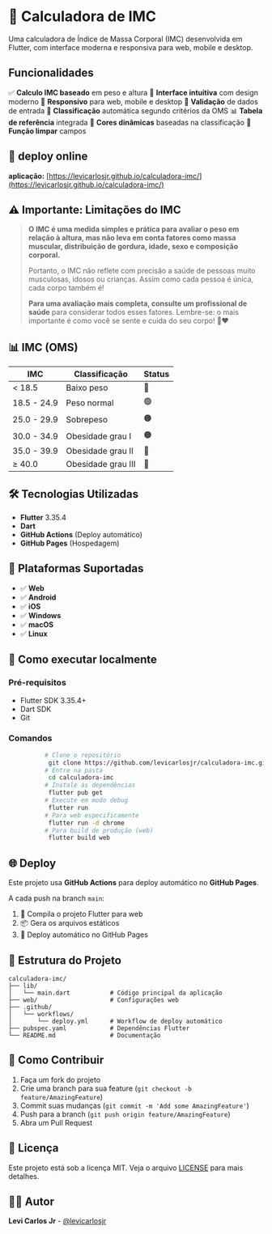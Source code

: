# 🧮 Calculadora de IMC

Uma calculadora de Índice de Massa Corporal (IMC) desenvolvida em Flutter, com interface moderna e responsiva para web, mobile e desktop.

## Funcionalidades
✅ **Calculo IMC baseado** em peso e altura
🎨 **Interface intuitiva** com design moderno
📱 **Responsivo** para web, mobile e desktop
🔢 **Validação** de dados de entrada
🎯 **Classificação** automática segundo critérios da OMS
📊 **Tabela de referência** integrada
🌈 **Cores dinâmicas** baseadas na classificação
🧹 **Função limpar** campos

## 🚀 deploy online

**aplicação:** [https://levicarlosjr.github.io/calculadora-imc/](https://levicarlosjr.github.io/calculadora-imc/)

## ⚠️ **Importante: Limitações do IMC**

> **O IMC é uma medida simples e prática para avaliar o peso em relação à altura, mas não leva em conta fatores como massa muscular, distribuição de gordura, idade, sexo e composição corporal.**
> 
> Portanto, o IMC não reflete com precisão a saúde de pessoas muito musculosas, idosos ou crianças. Assim como cada pessoa é única, cada corpo também é!
> 
> **Para uma avaliação mais completa, consulte um profissional de saúde** para considerar todos esses fatores. Lembre-se: o mais importante é como você se sente e cuida do seu corpo! 💪❤️

## 📊 IMC (OMS)

| IMC | Classificação | Status |
|-----|---------------|--------|
| < 18.5 | Baixo peso | 🔵 |
| 18.5 - 24.9 | Peso normal | 🟢 |
| 25.0 - 29.9 | Sobrepeso | 🟠 |
| 30.0 - 34.9 | Obesidade grau I | 🟠 |
| 35.0 - 39.9 | Obesidade grau II | 🔴 |
| ≥ 40.0 | Obesidade grau III | 🔴 |

## 🛠️ Tecnologias Utilizadas

- **Flutter** 3.35.4
- **Dart** 
- **GitHub Actions** (Deploy automático)
- **GitHub Pages** (Hospedagem)

## 📱 Plataformas Suportadas

- ✅ **Web** 
- ✅ **Android** 
- ✅ **iOS**
- ✅ **Windows**
- ✅ **macOS** 
- ✅ **Linux**

## 🚀 Como executar localmente

### Pré-requisitos
- Flutter SDK 3.35.4+
- Dart SDK
- Git

### Comandos
```bash
          # Clone o repositório
           git clone https://github.com/levicarlosjr/calculadora-imc.git
          # Entre na pasta
           cd calculadora-imc
          # Instale as dependências
           flutter pub get
          # Execute em modo debug
           flutter run
          # Para web especificamente
           flutter run -d chrome
          # Para build de produção (web)
           flutter build web
```

## 🌐 Deploy
Este projeto usa **GitHub Actions** para deploy automático no **GitHub Pages**. 

A cada push na branch `main`:
1. 🔨 Compila o projeto Flutter para web
2. 📦 Gera os arquivos estáticos  
3. 🚀 Deploy automático no GitHub Pages

## 📁 Estrutura do Projeto

```
calculadora-imc/
├── lib/
│   └── main.dart           # Código principal da aplicação
├── web/                    # Configurações web
├── .github/
│   └── workflows/
│       └── deploy.yml      # Workflow de deploy automático
├── pubspec.yaml            # Dependências Flutter
└── README.md               # Documentação
```

## 🤝 Como Contribuir

1. Faça um fork do projeto
2. Crie uma branch para sua feature (`git checkout -b feature/AmazingFeature`)
3. Commit suas mudanças (`git commit -m 'Add some AmazingFeature'`)
4. Push para a branch (`git push origin feature/AmazingFeature`)
5. Abra um Pull Request

## 📄 Licença

Este projeto está sob a licença MIT. Veja o arquivo [LICENSE](LICENSE) para mais detalhes.

## 👨‍💻 Autor

**Levi Carlos Jr** - [@levicarlosjr](https://github.com/levicarlosjr)

